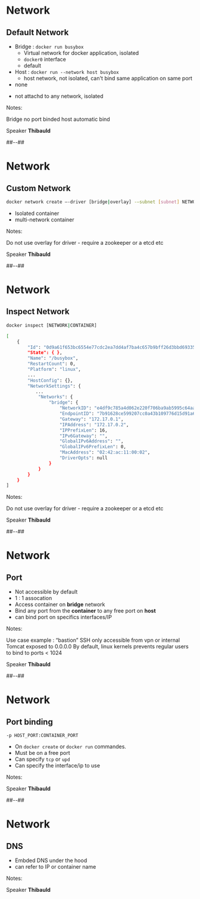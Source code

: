 <!-- .slide: -->

# Network

## Default Network 

- Bridge : `docker run busybox`
  - Virtual network for docker application, isolated
  - `docker0` interface 
  - default
- Host : `docker run --network host busybox`
  - host network, not isolated, can't bind same application on same port
- none
<!-- .element: class="list-fragment" -->
  - not attachd to any network, isolated
<!-- .element: class="list-fragment" -->

Notes:

Bridge no port binded
host automatic bind

Speaker **Thibauld**

##--##

<!-- .slide: -->

# Network

## Custom Network 

```sh
docker network create –-driver [bridge|overlay] -–subnet [subnet] NETWORK
```

- Isolated container
- multi-network container

Notes:

Do not use overlay for driver - require a zookeeper or a etcd etc 

Speaker **Thibauld**

##--##

<!-- .slide: class="with-code alone" -->

# Network

## Inspect Network 

```bash [1,7|18,19,24]
docker inspect [NETWORK|CONTAINER]

[
    {
        "Id": "0d9a61f653bc6554e77cdc2ea7dd4af7ba4c657b9bff26d3bbd69335648dbd92",
        "State": { },
        "Name": "/busybox",
        "RestartCount": 0,
        "Platform": "linux",
        ...
        "HostConfig": {},
        "NetworkSettings": {
           ...
            "Networks": {
                "bridge": {
                    "NetworkID": "e4df9c785a4d062e220f706ba9ab5995c64aa629c1d2b7cffdf6a6d4c8eed261",
                    "EndpointID": "7b91628ce599207cc0a43b109776d15d91a6d041ebfb919c436da2495b388be0",
                    "Gateway": "172.17.0.1",
                    "IPAddress": "172.17.0.2",
                    "IPPrefixLen": 16,
                    "IPv6Gateway": "",
                    "GlobalIPv6Address": "",
                    "GlobalIPv6PrefixLen": 0,
                    "MacAddress": "02:42:ac:11:00:02",
                    "DriverOpts": null
                }
            }
        }
    }
]
```
 
Notes:

Do not use overlay for driver - require a zookeeper or a etcd etc 

Speaker **Thibauld**

##--##

# Network

## Port

- Not accessible by default
- 1 : 1 assocation
- Access container on **bridge** network
- Bind any port from the **container** to any free port on **host**
- can bind port on specifics interfaces/IP

Notes: 

Use case example : “bastion”
SSH only accessible from vpn or internal
Tomcat exposed to 0.0.0.0
By default, linux kernels prevents regular users to bind to ports < 1024

Speaker **Thibauld**

##--##

# Network

## Port binding

```shell
-p HOST_PORT:CONTAINER_PORT
```

- On `docker create` or `docker run` commandes.
- Must be on a free port
- Can specify `tcp` or `upd` 
- Can specify the interface/ip to use

Notes: 

Speaker **Thibauld**

##--##

# Network

## DNS

- Embded DNS under the hood 
- can refer to IP or container name

Notes: 

Speaker **Thibauld**